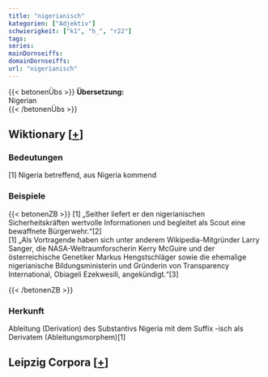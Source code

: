 ```yaml
---
title: "nigerianisch"
kategorien: ["Adjektiv"]
schwierigkeit: ["k1", "h_", "r22"]
tags:
series:
mainDornseiffs:
domainDornseiffs:
url: "nigerianisch"
---
```


{{< betonenÜbs >}}
**Übersetzung:**  
Nigerian  
{{< /betonenÜbs >}}

## Wiktionary [[+](https://de.wiktionary.org/wiki/nigerianisch)]

### Bedeutungen
[1] Nigeria betreffend, aus Nigeria kommend  

### Beispiele
{{< betonenZB >}}
[1] „Seither liefert er den nigerianischen Sicherheitskräften wertvolle Informationen und begleitet als Scout eine bewaffnete Bürgerwehr.“[2]  
[1] „Als Vortragende haben sich unter anderem Wikipedia-Mitgründer Larry Sanger, die NASA-Weltraumforscherin Kerry McGuire und der österreichische Genetiker Markus Hengstschläger sowie die ehemalige nigerianische Bildungsministerin und Gründerin von Transparency International, Obiageli Ezekwesili, angekündigt.“[3]  

{{< /betonenZB >}}
### Herkunft
Ableitung (Derivation) des Substantivs Nigeria mit dem Suffix -isch als Derivatem (Ableitungsmorphem)[1]  


## Leipzig Corpora [[+](https://corpora.uni-leipzig.de/en/res?word=nigerianisch&corpusId=deu_newscrawl-public_2018)]


